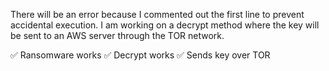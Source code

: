 There will be an error because I commented out the first line to prevent accidental execution. 
I am working on a decrypt method where the key will be sent to an AWS server through the TOR network.

✅ Ransomware works
✅ Decrypt works
✅ Sends key over TOR
